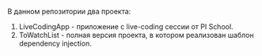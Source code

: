 В данном репозитории два проекта:
1. LiveCodingApp - приложение с live-coding сессии от PI School.
2. ToWatchList - полная версия проекта, в котором реализован шаблон dependency injection.
